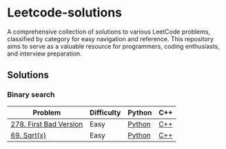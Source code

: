 
# Leetcode-solutions

A comprehensive collection of solutions to various LeetCode problems, classified by category for easy navigation and reference. This repository aims to serve as a valuable resource for programmers, coding enthusiasts, and interview preparation.

## Solutions

### Binary search


| Problem                                                                                | Difficulty | Python                                           | C++                                            |
|----------------------------------------------------------------------------------------| ---------- |--------------------------------------------------|------------------------------------------------|
| [278. First Bad Version](https://leetcode.com/problems/first-bad-version/description/) | Easy  | [Python](binary_search/278_first_bad_version.py) | [C++](binary_search/278_first_bad_version.cpp) |
| [69. Sqrt(x)](https://leetcode.com/problems/sqrtx/description/)                        | Easy  | [Python](binary_search/69_sqrt_x.py)             | [C++](binary_search/69_sqrt_x.cpp) |



